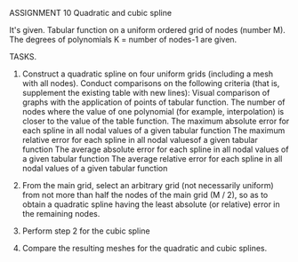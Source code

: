 ASSIGNMENT 10 Quadratic and cubic spline

It's given.
Tabular function on a uniform ordered grid of nodes (number M). The degrees of polynomials K = number of nodes-1 are given.

TASKS.
1. Construct a quadratic spline on four uniform grids (including a mesh with all nodes). Conduct comparisons on the following criteria (that is, supplement the existing table with new lines):
Visual comparison of graphs with the application of points of tabular function.
The number of nodes where the value of one polynomial (for example, interpolation) is closer to the value of the table function.
The maximum absolute error for each spline in all nodal values ​​of a given tabular function
The maximum relative error for each spline in all nodal values ​​of a given tabular function
The average absolute error for each spline in all nodal values ​​of a given tabular function
The average relative error for each spline in all nodal values ​​of a given tabular function

2. From the main grid, select an arbitrary grid (not necessarily uniform) from not more than half the nodes of the main grid (M / 2), so as to obtain a quadratic spline having the least absolute (or relative) error in the remaining nodes.

3. Perform step 2 for the cubic spline

4. Compare the resulting meshes for the quadratic and cubic splines.
